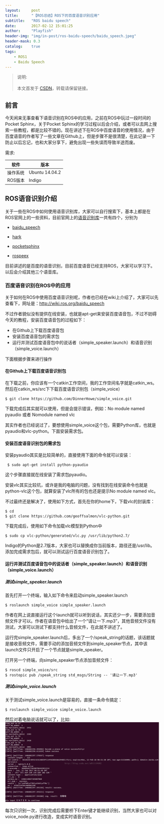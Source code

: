 ```yaml
---
layout:     post
title:      "【ROS总结】ROS下的百度语音识别应用"
subtitle:   "ROS baidu speech"
date:       2017-02-12 15:01:25
author:     "Playfish"
header-img: "img/in-post/ros-baidu-speech/baidu_speech.jpeg"
header-mask: 0.3
catalog:    true
tags:
    - ROS1
    - Baidu Speech
---
```



> 说明:<br><br>
> 本文首发于 [CSDN](https://blog.csdn.net/u011118482/article/details/55001444)，转载请保留链接。

## 前言

今天闲来无事查看下语音识别在ROS中的应用，之前在ROS中玩过一段时间的Pocket Sphinx，关于Pocket Sphinx的学习过程以后会介绍，或者可以去网上搜索一些教程，都是比较不错的。现在讲述下在ROS中百度语音的使用情况，由于百度语音的作者写了一些文章在Github上，但是步骤不是很清楚，在此记录一下防止以后忘记，也和大家分享下，避免出现一些失误而导致半途而废。

需求:

| 软件 | 版本 |
|------|------|
|操作系统 | Ubuntu 14.04.2|
|ROS版本 | Indigo|

## ROS语音识别介绍
关于一些在ROS中如何使用语音识别库，大家可以自行搜索下，基本上都是在ROS官网上的一些资料，目前官网上的[语音识别库][1]一共有四个，分别为

 * [baidu_speech][2]

 * [hark][3]

 * [pocketsphinx][4]

 * [rospeex][5]

目前讲述的是百度的语音识别，目前百度语音已经支持ROS，大家可以学习下。以后会介绍其他三个语音库。

### 百度语音识别在ROS中的应用
关于如何在ROS中使用百度语音识别呢，作者也已经在wiki上介绍了，大家可以先查看下，网址是：http://wiki.ros.org/baidu_speech

不过作者貌似没有提供在线安装，也就是apt-get来安装百度语音包，不过不妨碍今天的教程，安装百度语音包的过程如下：

 * 在Github上下载百度语音包
 * 安装百度语音包的需求包
 * 运行并测试百度语音包中的说话者（simple_speaker.launch）和语音识别（simple_voice.launch）

下面根据步骤来进行操作

#### 在Github上下载百度语音识别包
在下载之前，你应该有一个catkin工作空间，我的工作空间名字就是catkin_ws。然后在catkin_ws/src下下载百度语音识别包（simple_voice）

```
$ git clone https://github.com/DinnerHowe/simple_voice.git
```
下载完成后其实就可以使用，但是会提示错误，例如：No module named pyaudio 或者 Nomodule named vlc

其实作者也已经说过了，要想使用simple_voice这个包，需要Python库，也就是pyaudio和vlc-python。下面安装需求包。

#### 安装百度语音识别包的需求包

安装pyaudio其实是比较简单的，直接使用下面的命令就可以安装：
```
 $ sudo apt-get install python-pyaudio
```

这个步骤直接就在线安装了需求包pyaudio。

安装vlc其实比较坑，或许是我的电脑的问题，没有找到在线安装命令也就是python-vlc这个包，就算安装了vlc所有的包也还是提示No module named vlc。

不过最终还是解决了，使用如下方式，首先在你的home下，下载vlc的封装库：

```
$ cd  
$ git clone https://github.com/geoffsalmon/vlc-python.git
```

下载完成后，使用如下命令加载vlc模型到Python中
```
$ sudo cp vlc-python/generated/vlc.py /usr/lib/python2.7/
```
Indigo的Python是2.7版本，大家也可以替换成你当前版本，路径还是/usr/lib。
添加完成需求包后，就可以测试运行百度语音识别包了。

#### 运行并测试百度语音包中的说话者（simple_speaker.launch）和语音识别（simple_voice.launch）

##### 测试simple_speaker.launch

首先打开一个终端，输入如下命令来启动simple_speaker.launch

```
$ roslaunch simple_voice simple_speaker.launch
```

作者在网上说直接运行这个launch就可以听到说话，其实还少一步，需要添加音频文件才可以。作者在语音包中给出了一个“请让一下.mp3”，其他音频文件没有测试，大家可以测试下都支持什么音频文件，在此就不讲述了。

运行完simple_speaker.launch后，多出了一个/speak_string的话题，该话题就是接收音频文件，需要手动的添加音频文件到simple_speaker节点，其中该launch文件只开启了一个节点就是simple_speaker。

打开另一个终端，向simple_speaker节点添加音频文件：
```
$ roscd simple_voice/src  
$ rostopic pub /speak_string std_msgs/String -- '请让一下.mp3' 
```

##### 测试simple_voice.launch
关于测试simple_voice.launch是容易的，直接一条命令搞定：

```
$ roslaunch simple_voice simple_voice.launch
```

然后对着电脑说话就可以了，比如:
![](/img/in-post/ros-baidu-speech/baidu_speech_output.png)


每次只识别一次，识别完成后需要桥下Enter键才能继续识别，当然大家也可以对voice_node.py进行改造，变成实时语音识别。

[1]: http://wiki.ros.org/Sensors
[2]: http://wiki.ros.org/baidu_speech
[3]: http://wiki.ros.org/hark
[4]: http://wiki.ros.org/pocketsphinx
[5]: http://wiki.ros.org/rospeex
